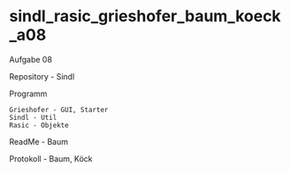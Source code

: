 sindl_rasic_grieshofer_baum_koeck_a08
=====================================
Aufgabe 08

Repository - Sindl

Programm

    Grieshofer - GUI, Starter
    Sindl - Util
    Rasic - Objekte

ReadMe - Baum

Protokoll - Baum, Köck
